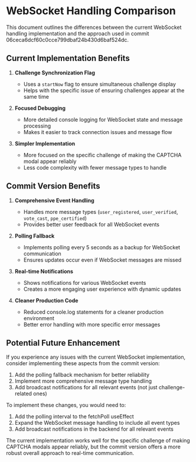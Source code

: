 # WebSocket Handling Comparison

This document outlines the differences between the current WebSocket handling implementation and the approach used in commit 06ceca6dcf60c0cce799dbaf24b430d6baf524dc.

## Current Implementation Benefits

1. **Challenge Synchronization Flag**
   - Uses a `startNow` flag to ensure simultaneous challenge display
   - Helps with the specific issue of ensuring challenges appear at the same time

2. **Focused Debugging**
   - More detailed console logging for WebSocket state and message processing
   - Makes it easier to track connection issues and message flow

3. **Simpler Implementation**
   - More focused on the specific challenge of making the CAPTCHA modal appear reliably
   - Less code complexity with fewer message types to handle

## Commit Version Benefits

1. **Comprehensive Event Handling**
   - Handles more message types (`user_registered`, `user_verified`, `vote_cast`, `ppe_certified`)
   - Provides better user feedback for all WebSocket events

2. **Polling Fallback**
   - Implements polling every 5 seconds as a backup for WebSocket communication
   - Ensures updates occur even if WebSocket messages are missed

3. **Real-time Notifications**
   - Shows notifications for various WebSocket events
   - Creates a more engaging user experience with dynamic updates

4. **Cleaner Production Code**
   - Reduced console.log statements for a cleaner production environment
   - Better error handling with more specific error messages

## Potential Future Enhancement

If you experience any issues with the current WebSocket implementation, consider implementing these aspects from the commit version:

1. Add the polling fallback mechanism for better reliability
2. Implement more comprehensive message type handling
3. Add broadcast notifications for all relevant events (not just challenge-related ones)

To implement these changes, you would need to:

1. Add the polling interval to the fetchPoll useEffect
2. Expand the WebSocket message handling to include all event types
3. Add broadcast notifications in the backend for all relevant events

The current implementation works well for the specific challenge of making CAPTCHA modals appear reliably, but the commit version offers a more robust overall approach to real-time communication.